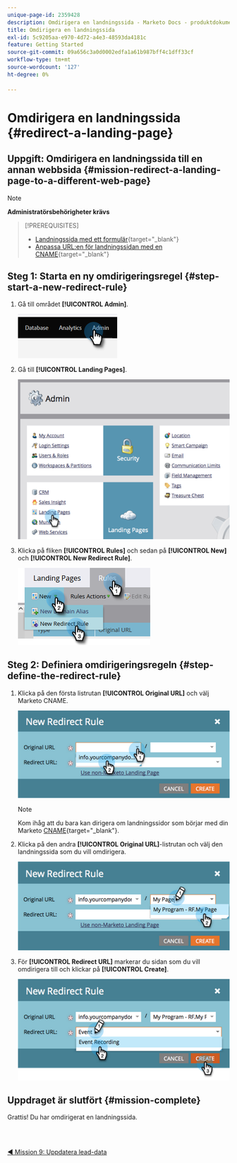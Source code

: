 ```yaml
---
unique-page-id: 2359428
description: Omdirigera en landningssida - Marketo Docs - produktdokumentation
title: Omdirigera en landningssida
exl-id: 5c9205aa-e970-4d72-a4e3-48593da4181c
feature: Getting Started
source-git-commit: 09a656c3a0d0002edfa1a61b987bff4c1dff33cf
workflow-type: tm+mt
source-wordcount: '127'
ht-degree: 0%

---
```


# Omdirigera en landningssida {#redirect-a-landing-page}

## Uppgift: Omdirigera en landningssida till en annan webbsida {#mission-redirect-a-landing-page-to-a-different-web-page}

>[!NOTE]
>
>**Administratörsbehörigheter krävs**

>[!PREREQUISITES]
>
>* [Landningssida med ett formulär](/help/marketo/getting-started/quick-wins/landing-page-with-a-form.md){target="_blank"}
>* [Anpassa URL:en för landningssidan med en CNAME](/help/marketo/product-docs/demand-generation/landing-pages/landing-page-actions/customize-your-landing-page-urls-with-a-cname.md){target="_blank"}

## Steg 1: Starta en ny omdirigeringsregel {#step-start-a-new-redirect-rule}

1. Gå till området **[!UICONTROL Admin]**.

   ![](assets/redirect-a-landing-page-1.png)

1. Gå till **[!UICONTROL Landing Pages]**.

   ![](assets/redirect-a-landing-page-2.png)

1. Klicka på fliken **[!UICONTROL Rules]** och sedan på **[!UICONTROL New]** och **[!UICONTROL New Redirect Rule]**.

   ![](assets/redirect-a-landing-page-3.png)

## Steg 2: Definiera omdirigeringsregeln {#step-define-the-redirect-rule}

1. Klicka på den första listrutan **[!UICONTROL Original URL]** och välj Marketo CNAME.

   ![](assets/redirect-a-landing-page-4.png)

   >[!NOTE]
   >
   >Kom ihåg att du bara kan dirigera om landningssidor som börjar med din Marketo [CNAME](/help/marketo/product-docs/demand-generation/landing-pages/landing-page-actions/customize-your-landing-page-urls-with-a-cname.md){target="_blank"}.

1. Klicka på den andra **[!UICONTROL Original URL]**-listrutan och välj den landningssida som du vill omdirigera.

   ![](assets/redirect-a-landing-page-5.png)

1. För **[!UICONTROL Redirect URL]** markerar du sidan som du vill omdirigera till och klickar på **[!UICONTROL Create]**.

   ![](assets/redirect-a-landing-page-6.png)

## Uppdraget är slutfört {#mission-complete}

Grattis! Du har omdirigerat en landningssida.

<br> 

[◄ Mission 9: Uppdatera lead-data](/help/marketo/getting-started/quick-wins/update-person-data.md)
